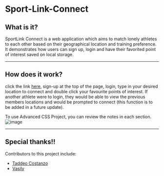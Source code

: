 # Sport-Link-Connect

## What is it?

SportLink Connect is a web application which aims to match lonely athletes to each other based on their geographical location and training preference. It demonstrates how users can sign up, login and have their favorited point of interest saved on local storage. 

---
## How does it work?

click the link [here](https://tegrty.github.io/Sport-Link-Connect/), sign-up at the top of the page, login, type in your desired location to connect and double click your favourite points of interest. If another athlete were to login, they would be able to view the previous members locations and would be prompted to connect (this function is to be added in a future update).

To use Advanced CSS Project, you can review the notes in each section. 
![image](/assets/img/Readme-gif.gif)

---
## Special thanks!!

Contributors to this project include:

* [Taddeo Costanzo](https://github.com/tadcos29)
* [Vasily](https://github.com/vasilyl1)

